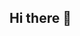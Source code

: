  ## Hi there 👋

<!--
**mel-1804/mel-1804** is a ✨ _special_ ✨ repository because its `README.md` (this file) appears on your GitHub profile.

Here are some ideas to get you started:

- 🔭 I’m currently working on my training as a developer
- 🌱 I’m currently learning all about FullStack Development
- 📫 How to reach me: melissa.ortiz.m88@gmail.com / +569 675 34 201
- 😄 Pronouns: she/her
- ⚡ Fun fact: I come from the chemical area 👩‍🔬

<img align="left" src="https://github-readme-stats.vercel.app/api/top-langs?username=mel-1804&show_icons=true&locale=en&layout=compact" width="380" height="200" alt="mel-1804"/> </p> <p><img align="left" src="https://github-readme-stats.vercel.app/api?username=mel-1804&show_icons=true&locale=en" width="420" height="200" alt="mel-1804"/>
